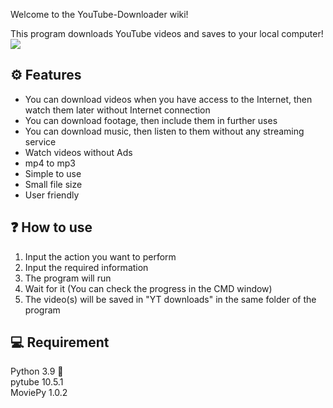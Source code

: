 Welcome to the YouTube-Downloader wiki!

This program downloads YouTube videos and saves to your local computer!  
![](https://cdn1.iconfinder.com/data/icons/google_jfk_icons_by_carlosjj/128/youtube.png)


## ⚙ Features
* You can download videos when you have access to the Internet, then watch them later without Internet connection  
* You can download footage, then include them in further uses  
* You can download music, then listen to them without any streaming service
* Watch videos without Ads
* mp4 to mp3
* Simple to use  
* Small file size  
* User friendly  
  

## ❓ How to use
1. Input the action you want to perform
2. Input the required information
3. The program will run
4. Wait for it (You can check the progress in the CMD window)
5. The video(s) will be saved in "YT downloads" in the same folder of the program


## 💻 Requirement
Python 3.9  🐍  
pytube 10.5.1  
MoviePy 1.0.2









